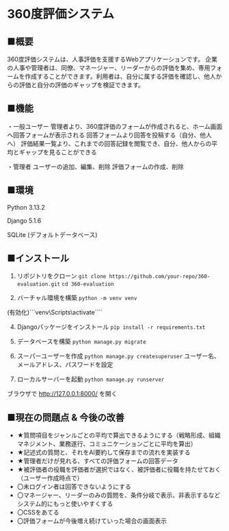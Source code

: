 # 360度評価システム

## ■概要

360度評価システムは、人事評価を支援するWebアプリケーションです。
企業の人事や管理者は、同僚、マネージャー、リーダーからの評価を集め、専用フォームを作成することができます。利用者は、自分に属する評価を確認し、他人からの評価と自分の評価のギャップを検証できます。

## ■機能
・一般ユーザー
管理者より、360度評価のフォームが作成されると、ホーム画面へ回答フォームが表示される
回答フォームより回答を投稿する（自分、他人へ）
評価結果一覧より、これまでの回答記録を閲覧でき、自分、他人からの平均とギャップを見ることができる

・管理者
ユーザーの追加、編集、削除
評価フォームの作成、削除

## ■環境

Python 3.13.2

Django 5.1.6

SQLite (デフォルトデータベース)

## ■インストール

1. リポジトリをクローン
```git clone https://github.com/your-repo/360-evaluation.git```  ```cd 360-evaluation```

2. バーチャル環境を構築
```python -m venv venv```

(有効化)```venv\Scripts\activate````

4. Djangoパッケージをインストール
```pip install -r requirements.txt```

5. データベースを構築
```python manage.py migrate```

6. スーパーユーザーを作成
```python manage.py createsuperuser```
ユーザー名、メールアドレス、パスワードを設定

7. ローカルサーバーを起動
```python manage.py runserver```

ブラウザで http://127.0.0.1:8000/ を開く

## ■現在の問題点 & 今後の改善
- ★質問項目をジャンルごとの平均で算出できるようにする（戦略形成、組織マネジメント、業務遂行、コミュニケーションごとに平均を算出）
- ★記述式の質問と、それをAI要約して保存までの流れを実装する
- ★管理者だけが見れる、すべての評価フォームの回答データ
- ★被評価者の役職を評価者が選択ではなく、被評価者に役職を持たせておく（ユーザー作成時点で）
- 〇未ログイン者は回答できないようにする
- 〇マネージャー、リーダーのみの質問を、条件分岐で表示、非表示するなどシステム的にもっと使いやすくする
- 〇CSSをあてる
- 〇評価フォームが今後増え続けていった場合の画面表示

